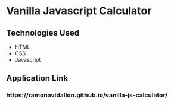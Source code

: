 <h1> Vanilla Javascript Calculator </h1>


<h2> Technologies Used </h2>
<ul>
  <li> HTML </li>
  <li> CSS </li>
  <li> Javascript </li>
 </ul>
 
 <h2> Application Link </h2>
 <h3> https://ramonavidallon.github.io/vanilla-js-calculator/ </h3>
